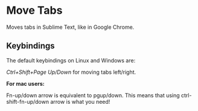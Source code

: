 Move Tabs
=========

Moves tabs in Sublime Text, like in Google Chrome.


Keybindings
-----------

The default keybindings on Linux and Windows are:

*Ctrl+Shift+Page Up/Down* for moving tabs left/right.

**For mac users:**

Fn-up/down arrow is equivalent to pgup/down. This means that using ctrl-shift-fn-up/down arrow is what you need!
